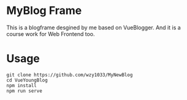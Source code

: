 # MyBlog Frame

This is a blogframe desgined by me based on VueBlogger. And it is a course work for Web Frontend too.

# Usage

```shell
git clone https://github.com/wzy1033/MyNewBlog
cd VueYoungBlog
npm install
npm run serve
```
